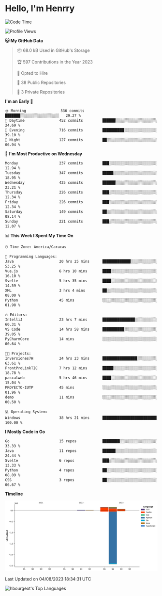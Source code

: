 # Hello, I'm Henrry

<!--START_SECTION:waka-->
![Code Time](http://img.shields.io/badge/Code%20Time-900%20hrs%2047%20mins-blue)

![Profile Views](http://img.shields.io/badge/Profile%20Views-0-blue)

**🐱 My GitHub Data** 

> 📦 68.0 kB Used in GitHub's Storage 
 > 
> 🏆 597 Contributions in the Year 2023
 > 
> 💼 Opted to Hire
 > 
> 📜 38 Public Repositories 
 > 
> 🔑 3 Private Repositories 
 > 
**I'm an Early 🐤** 

```text
🌞 Morning                536 commits         ███████░░░░░░░░░░░░░░░░░░   29.27 % 
🌆 Daytime                452 commits         ██████░░░░░░░░░░░░░░░░░░░   24.69 % 
🌃 Evening                716 commits         ██████████░░░░░░░░░░░░░░░   39.10 % 
🌙 Night                  127 commits         ██░░░░░░░░░░░░░░░░░░░░░░░   06.94 % 
```
📅 **I'm Most Productive on Wednesday** 

```text
Monday                   237 commits         ███░░░░░░░░░░░░░░░░░░░░░░   12.94 % 
Tuesday                  347 commits         █████░░░░░░░░░░░░░░░░░░░░   18.95 % 
Wednesday                425 commits         ██████░░░░░░░░░░░░░░░░░░░   23.21 % 
Thursday                 226 commits         ███░░░░░░░░░░░░░░░░░░░░░░   12.34 % 
Friday                   226 commits         ███░░░░░░░░░░░░░░░░░░░░░░   12.34 % 
Saturday                 149 commits         ██░░░░░░░░░░░░░░░░░░░░░░░   08.14 % 
Sunday                   221 commits         ███░░░░░░░░░░░░░░░░░░░░░░   12.07 % 
```


📊 **This Week I Spent My Time On** 

```text
🕑︎ Time Zone: America/Caracas

💬 Programming Languages: 
Java                     20 hrs 25 mins      █████████████░░░░░░░░░░░░   53.25 % 
Vue.js                   6 hrs 10 mins       ████░░░░░░░░░░░░░░░░░░░░░   16.10 % 
Svelte                   5 hrs 35 mins       ████░░░░░░░░░░░░░░░░░░░░░   14.59 % 
XML                      3 hrs 4 mins        ██░░░░░░░░░░░░░░░░░░░░░░░   08.00 % 
Python                   45 mins             ░░░░░░░░░░░░░░░░░░░░░░░░░   01.98 % 

🔥 Editors: 
IntelliJ                 23 hrs 7 mins       ███████████████░░░░░░░░░░   60.31 % 
VS Code                  14 hrs 58 mins      ██████████░░░░░░░░░░░░░░░   39.05 % 
PyCharmCore              14 mins             ░░░░░░░░░░░░░░░░░░░░░░░░░   00.64 % 

🐱‍💻 Projects: 
Inversiones7H            24 hrs 23 mins      ████████████████░░░░░░░░░   63.61 % 
FrontProLinkTIC          7 hrs 12 mins       █████░░░░░░░░░░░░░░░░░░░░   18.78 % 
pascalweb                5 hrs 46 mins       ████░░░░░░░░░░░░░░░░░░░░░   15.04 % 
PROYECTO-IUTP            45 mins             ░░░░░░░░░░░░░░░░░░░░░░░░░   01.96 % 
demo                     11 mins             ░░░░░░░░░░░░░░░░░░░░░░░░░   00.50 % 

💻 Operating System: 
Windows                  38 hrs 21 mins      █████████████████████████   100.00 % 
```

**I Mostly Code in Go** 

```text
Go                       15 repos            ████████░░░░░░░░░░░░░░░░░   33.33 % 
Java                     11 repos            ██████░░░░░░░░░░░░░░░░░░░   24.44 % 
Svelte                   6 repos             ███░░░░░░░░░░░░░░░░░░░░░░   13.33 % 
Python                   4 repos             ██░░░░░░░░░░░░░░░░░░░░░░░   08.89 % 
CSS                      3 repos             ██░░░░░░░░░░░░░░░░░░░░░░░   06.67 % 
```



**Timeline**

![Lines of Code chart](https://raw.githubusercontent.com/hbourgeot/hbourgeot/main/assets/bar_graph.png)


 Last Updated on 04/08/2023 18:34:31 UTC
<!--END_SECTION:waka-->

![hbourgeot's Top Languages](https://github-readme-stats.vercel.app/api/top-langs/?username=hbourgeot&theme=transparent&show_icons=true&hide_border=false&layout=donut&hide=css)
